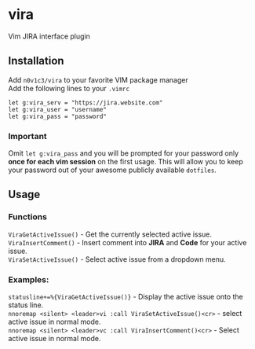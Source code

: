 # vira

Vim JIRA interface plugin

## Installation

Add `n0v1c3/vira` to your favorite VIM package manager  
Add the following lines to your `.vimrc`  
```
let g:vira_serv = "https://jira.website.com"
let g:vira_user = "username"
let g:vira_pass = "password"
```
### Important  
Omit `let g:vira_pass` and you will be prompted for your password
only **once for each vim session** on the first usage. This will allow
you to keep your password out of your awesome publicly available
`dotfiles`.  

## Usage

### Functions

`ViraGetActiveIssue()` - Get the currently selected active issue.  
`ViraInsertComment()` - Insert comment into **JIRA** and **Code**
for your active issue.  
`ViraSetActiveIssue()` - Select active issue from a dropdown
menu.  

### Examples:
`statusline+=%{ViraGetActiveIssue()}` - Display the active issue
onto the status line.  
`nnoremap <silent> <leader>vi :call ViraSetActiveIssue()<cr>` -
select active issue in normal mode.  
`nnoremap <silent> <leader>vc :call ViraInsertComment()<cr>` -
Select active issue in normal mode.  
